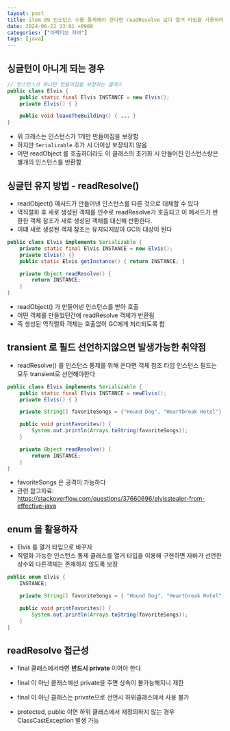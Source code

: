 ```yaml
---
layout: post
title: item 89 인스턴스 수를 통제해야 한다면 readResolve 보다 열거 타입을 사용하라
date: 2024-06-22 23:01 +0900
categories: ["이펙티브 자바"]
tags: [java]
---
```


## 싱글턴이 아니게 되는 경우

```java
// 인스턴스가 하나만 만들어짐을 보장하는 클래스
public class Elvis {
    public static final Elvis INSTANCE = new Elvis();
    private Elvis() { }

    public void leaveTheBuilding() { ... }
}
```

- 위 크래스는 인스턴스가 1개만 만들어짐을 보장함
- 하지만 `Serializable` 추가 시 더이상 보장되지 않음
- 어떤 readObject 를 호출하더라도 이 클래스의 초기화 시 만들어진 인스턴스랑은 별개의 인스턴스를 반환함

## 싱글턴 유지 방법 - readResolve()
- readObject() 메서드가 만들어낸 인스턴스를 다른 것으로 대체할 수 있다
- 역직렬화 후 새로 생성된 객체를 인수로 readResolve가 호출되고 이 메서드가 반환한 객체 참조가 새로 생성된 객체를 대신해 반환한다.
- 이떄 새로 생성된 객체 참조는 유지되지않아 GC의 대상이 된다

```java
public class Elvis implements Serializable {
    private static final Elvis INSTANCE = new Elvis();
    private Elvis() {}
    public static Elvis getInstance() { return INSTANCE; }

    private Object readResolve() {
        return INSTANCE;
    }
}
```
- readObject() 가 만들어낸 인스턴스를 받아 호출
- 어떤 객체를 만들었던간에 readResolve 객체가 반환됨
- 즉 생성된 역직렬화 객체는 호출없이 GC에게 처리되도록 함


## transient 로 필드 선언하지않으면 발생가능한 취약점
- readResolve() 를 인스턴스 통제를 위해 쓴다면 객체 참조 타입 인스턴스 필드는 모두 transient로 선언해야한다

```java
public class Elvis implements Serializable {
    public static final Elvis INSTANCE = newElvis();
    private Elvis() { }

    private String[] favoriteSongs = {"Hound Dog", "Heartbreak Hotel"};

    public void printFavorites() {
        System.out.println(Arrays.toString(favoriteSongs));
    }

    private Object readResolve() {
        return INSTANCE;
    }
}
```

- favoriteSongs 은 공격이 가능하다
- 관련 참고자료: https://stackoverflow.com/questions/37660696/elvisstealer-from-effective-java

## enum 을 활용하자
- Elvis 를 열거 타입으로 바꾸자
- 직렬화 가능한 인스턴스 통제 클래스를 열거 타입을 이용해 구현하면 자바가 선언한 상수외 다른객체는 존재하지 않도록 보장

```java
public enum Elvis {
    INSTANCE;

    private String[] favoriteSongs = { "Hound Dog", "Heartbreak Hotel" };

    public void printFavorites() {
        System.out.println(Arrays.toString(favoriteSongs));
    }
}
```

## readResolve 접근성
- final 클래스에서라면 **반드시 private** 이어야 한다
- final 이 아닌 클래스에선 private을 주면 상속이 불가능해지니 제한

- final 이 아닌 클래스는 private으로 선언시 하위클래스에서 사용 불가
- protected, public 이면 하위 클래스에서 재정의하지 않는 경우 ClassCastException 발생 가능
